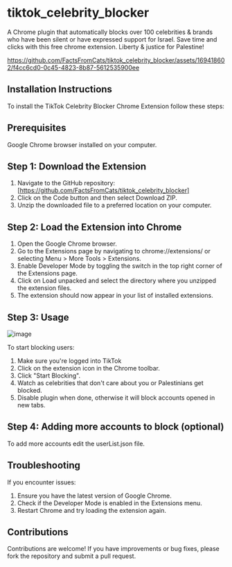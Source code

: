 # tiktok_celebrity_blocker
A Chrome plugin that automatically blocks over 100 celebrities & brands who have been silent or have expressed support for Israel. Save time and clicks with this free chrome extension. Liberty & justice for Palestine!

https://github.com/FactsFromCats/tiktok_celebrity_blocker/assets/169418602/f4cc6cd0-0c45-4823-8b87-5612535900ee

## Installation Instructions
To install the TikTok Celebrity Blocker Chrome Extension follow these steps:

## Prerequisites
Google Chrome browser installed on your computer.

## Step 1: Download the Extension
1. Navigate to the GitHub repository: [https://github.com/FactsFromCats/tiktok_celebrity_blocker]
2. Click on the Code button and then select Download ZIP.
3. Unzip the downloaded file to a preferred location on your computer.

## Step 2: Load the Extension into Chrome
1. Open the Google Chrome browser.
2. Go to the Extensions page by navigating to chrome://extensions/ or selecting Menu > More Tools > Extensions.
3. Enable Developer Mode by toggling the switch in the top right corner of the Extensions page.
4. Click on Load unpacked and select the directory where you unzipped the extension files.
5. The extension should now appear in your list of installed extensions.

## Step 3: Usage

![image](https://github.com/FactsFromCats/tiktok_celebrity_blocker/assets/169418602/cbfdcbef-18c9-4d09-9727-9ed48999ff26)

To start blocking users:
1. Make sure you're logged into TikTok
2. Click on the extension icon in the Chrome toolbar.
3. Click "Start Blocking".
4. Watch as celebrities that don't care about you or Palestinians get blocked.
5. Disable plugin when done, otherwise it will block accounts opened in new tabs.

## Step 4: Adding more accounts to block (optional)
To add more accounts edit the userList.json file.

## Troubleshooting

If you encounter issues:

1. Ensure you have the latest version of Google Chrome.
2. Check if the Developer Mode is enabled in the Extensions menu.
3. Restart Chrome and try loading the extension again.

## Contributions
Contributions are welcome! If you have improvements or bug fixes, please fork the repository and submit a pull request.

